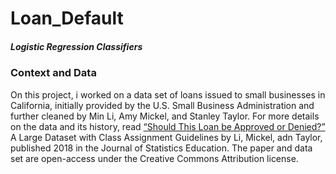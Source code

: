# Loan_Default
##### Logistic Regression Classifiers

### Context and Data
On this project, i worked on a data set of loans issued to small businesses in California, initially provided by the U.S. Small Business Administration and further cleaned by Min Li, Amy Mickel, and Stanley Taylor. For more details on the data and its history, read [“Should This Loan be Approved or Denied?”](https://amstat.tandfonline.com/doi/full/10.1080/10691898.2018.1434342) A Large Dataset with Class Assignment Guidelines by Li, Mickel, adn Taylor, published 2018 in the Journal of Statistics Education. The paper and data set are open-access under the Creative Commons Attribution license.

